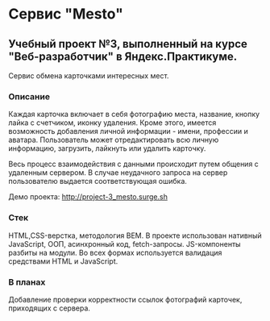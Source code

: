 # Сервис "Mesto"
## Учебный проект №3, выполненный на курсе "Веб-разработчик" в Яндекс.Практикуме.
Сервис обмена карточками интересных мест.

### Описание
Каждая карточка включает в себя фотографию места, название, кнопку лайка с счетчиком, иконку удаления. Кроме этого, имеется возможность добавления личной информации - имени, профессии и аватара. Пользователь может отредактировать всю личную информацию, загрузить, лайкнуть или удалить карточку.

Весь процесс взаимодействия с данными происходит путем общения с удаленным сервером. В случае неудачного запроса на сервер пользователю выдается соответствующая ошибка.

Демо проекта: http://project-3_mesto.surge.sh

### Стек
HTML,CSS-верстка, методология BEM. В проекте использован нативный JavaScript, ООП, асинхронный код, fetch-запросы. JS-компоненты разбиты на модули. Во всех формах используется валидация средствами HTML и JavaScript.

### В планах
Добавление проверки корректности ссылок фотографий карточек, приходящих с сервера.
